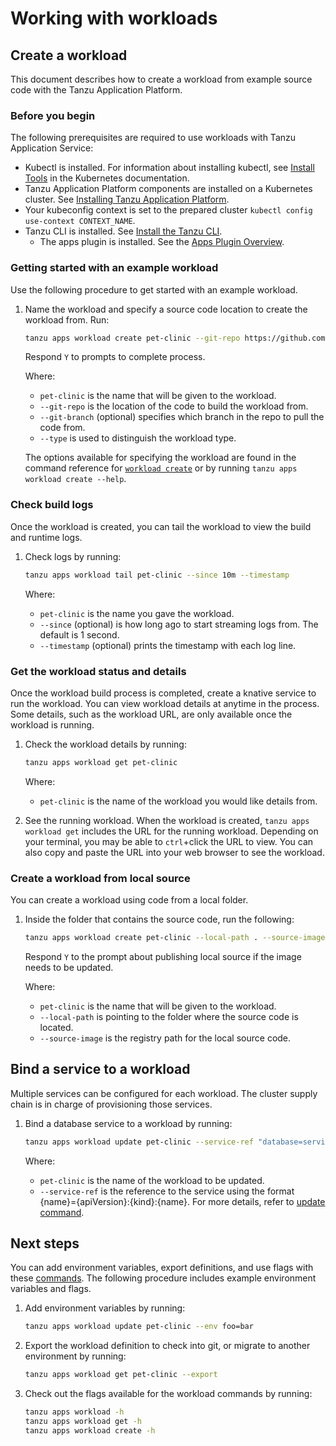 # Working with workloads

## <a id='Creating'></a> Create a workload 

This document describes how to create a workload from example source code with the Tanzu Application Platform.

### <a id='prereqs'></a> Before you begin

The following prerequisites are required to use workloads with Tanzu Application Service:

+ Kubectl is installed. For information about installing kubectl, see [Install Tools](https://kubernetes.io/docs/tasks/tools/) in the Kubernetes documentation.
+ Tanzu Application Platform components are installed on a Kubernetes cluster. See [Installing Tanzu Application Platform](../../install-intro.md). 
+ Your kubeconfig context is set to the prepared cluster `kubectl config use-context CONTEXT_NAME`.
+ Tanzu CLI is installed. See [Install the Tanzu CLI](../../install-general.md#cli-and-plugin).  
  + The apps plugin is installed. See the [Apps Plugin Overview](overview-installation.md#Installation).

### Getting started with an example workload

Use the following procedure to get started with an example workload.

1. Name the workload and specify a source code location to create the workload from. Run:

    ```sh
    tanzu apps workload create pet-clinic --git-repo https://github.com/spring-projects/spring-petclinic --git-branch main --type web  
    ```

    Respond `Y` to prompts to complete process.

    Where:

     + `pet-clinic` is the name that will be given to the workload.
     + `--git-repo` is the location of the code to build the workload from.
     + `--git-branch` (optional) specifies which branch in the repo to pull the code from.
     + `--type` is used to distinguish the workload type.

    The options available for specifying the workload are found in the command reference for [`workload create`](command-reference/tanzu_apps_workload_create.md) or by running `tanzu apps workload create --help`.


### <a id='workload-tail'></a> Check build logs

Once the workload is created, you can tail the workload to view the build and runtime logs.

1. Check logs by running:

    ```sh
    tanzu apps workload tail pet-clinic --since 10m --timestamp
    ```

    Where:

     + `pet-clinic` is the name you gave the workload.
     + `--since` (optional) is how long ago to start streaming logs from. The default is 1 second.
     + `--timestamp` (optional) prints the timestamp with each log line.

### <a id='workload-get'></a> Get the workload status and details

Once the workload build process is completed, create a knative service to run the workload.
You can view workload details at anytime in the process. Some details, such as the workload URL, are only available once the workload is running.

1. Check the workload details by running:

    ```sh
    tanzu apps workload get pet-clinic
    ```

    Where:

     + `pet-clinic` is the name of the workload you would like details from.

2. See the running workload.
When the workload is created, `tanzu apps workload get` includes the URL for the running workload.
Depending on your terminal, you may be able to `ctrl`+click the URL to view. You can also copy and paste the URL into your web browser to see the workload.

### <a id='workload-local-source'></a> Create a workload from local source

You can create a workload using code from a local folder.

1. Inside the folder that contains the source code, run the following:

    ```sh
    tanzu apps workload create pet-clinic --local-path . --source-image springio/petclinic
    ```

    Respond `Y` to the prompt about publishing local source if the image needs to be updated.

    Where:

    + `pet-clinic` is the name that will be given to the workload.
    + `--local-path` is pointing to the folder where the source code is located.
    + `--source-image` is the registry path for the local source code.

## <a id='service-binding'></a> Bind a service to a workload

Multiple services can be configured for each workload. The cluster supply chain is in charge of provisioning those services.

1. Bind a database service to a workload by running:

    ```sh
    tanzu apps workload update pet-clinic --service-ref "database=services.tanzu.vmware.com/v1alpha1:MySQL:my-prod-db"
    ```

    Where:

    + `pet-clinic` is the name of the workload to be updated.
    + `--service-ref` is the reference to the service using the format {name}={apiVersion}:{kind}:{name}. For more details, refer to [update command](command-reference/tanzu_apps_workload_update.md#update-options).

## <a id='next-steps'></a> Next steps

You can add environment variables, export definitions, and use flags with these [commands](command-reference.md). The following procedure includes example environment variables and flags.

1. Add environment variables by running:

    ```sh
    tanzu apps workload update pet-clinic --env foo=bar
    ```

2. Export the workload definition to check into git, or migrate to another environment by running:

    ```sh
    tanzu apps workload get pet-clinic --export
    ```

3. Check out the flags available for the workload commands by running:

    ```sh
    tanzu apps workload -h
    tanzu apps workload get -h
    tanzu apps workload create -h
    ```
